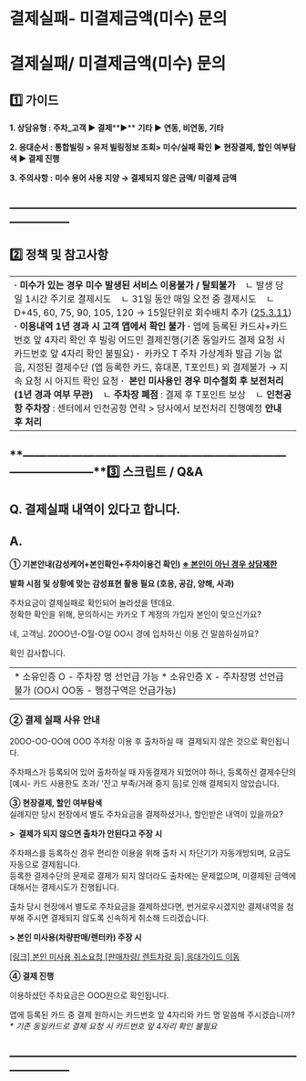 # 결제실패- 미결제금액(미수) 문의

**결제실패/ 미결제금액(미수) 문의**
======================

**1️⃣ 가이드**
-----------

**1. 상담유형 : 주차\_고객 ▶ 결제****▶** **기타 ▶ 연동, 비연동, 기타**

**2. 응대순서 : 통합빌링 > 유저 빌링정보 조회> 미수/실패 확인** **▶ 현장결제, 할인 여부탐색 ▶ 결제 진행**

**3. 주의사항 :** **미수 용어 사용 지양 → 결제되지 않은 금액/ 미결제 금액**

**―****―****―****―****―****―****―****―****―****―****―****―****―****―****―****―****―****―****―****―****―****―****―****―****―****―****―****―****―**
-------------------------------------------------------------------------------------------------------------------------------------------------

**2️⃣ 정책 및 참고사항**
-----------------

|  |
| --- |
| **· 미수가 있는 경우 미수 발생된 서비스 이용불가 / 탈퇴불가**    ㄴ 발생 당일 1시간 주기로 결제시도    ㄴ 31일 동안 매일 오전 중 결제시도    ㄴ D+45, 60, 75, 90, 105, 120 → 15일단위로 회수배치 추가 ([25.3.11](https://ext.agit.in/g/300015991/wall/424655639))  **· 이용내역 1년 경과 시 고객 앱에서 확인 불가**  **·** 앱에 등록된 카드사+카드번호 앞 4자리 확인 후 빌링 어드민 결제진행(기존 동일카드 결제 요청 시 카드번호 앞 4자리 확인 불필요)  **·**  카카오 T 주차 가상계좌 발급 기능 없음, 지정된 결제수단 (앱 등록한 카드, 휴대폰, T포인트) 외 결제불가 → 지속 요청 시 아지트 확인 요청  **·  본인 미사용인 경우 미수철회 후 보전처리 (1년 경과 여부 무관)**    ㄴ **주차장 폐점** : 결제 후 T포인트 보상    ㄴ **인천공항 주차장** : 센터에서 인천공항 연락 > 당사에서 보전처리 진행예정 **안내 후 처리** |

**―****―****―****―****―****―****―****―****―****―****―****―****―****―****―****―****―****―****―****―****―****―****―****―****―****―****―****―****―****3️⃣ 스크립트 / Q&A**
-------------------------------------------------------------------------------------------------------------------------------------------------------------------

**Q. 결제실패 내역이 있다고 합니다.**
------------------------

**A.**
------

**① 기본안내(감성케어+본인확인+주차이용건 확인) [****※ 본인이 아닌 경우 상담제한****](https://kakaomobilitysupport.zendesk.com/hc/ko/articles/29203184881177--%EC%B1%84%ED%8C%85-%EA%B3%B5%ED%86%B5-%EB%B6%84%EC%8B%A4%EB%AC%BC-%EB%B0%9C%EC%83%9D-%ED%9C%B4%EB%8C%80%ED%8F%B0-%ED%95%B8%EB%93%9C%ED%8F%B0#h_01JDTX32AMXE1T1CWX0RH30MWR)**

**발화 시점 및 상황에 맞는 감성표현 활용 필요 (호응, 공감, 양해, 사과)**

주차요금이 결제실패로 확인되어 놀라셨을 텐데요.  
정확한 확인을 위해, 문의하시는 카카오 T 계정의 가입자 본인이 맞으신가요?  
  
네, 고객님. 20OO년-O월-O일 OO시 경에 입차하신 이용 건 말씀하실까요?  
  
확인 감사합니다.

|  |
| --- |
| \* 소유인증 O - 주차장 명 선언급 가능 \* 소유인증 X - 주차장명 선언급 불가 (OO시 OO동 - 행정구역은 언급가능) |

### 

### **② 결제 실패 사유 안내**

20OO-OO-OO에 OOO 주차장 이용 후 출차하실 때  결제되지 않은 것으로 확인됩니다.  
  
주차패스가 등록되어 있어 출차하실 때 자동결제가 되었어야 하나, 등록하신 결제수단의 [예시- 카드 사용한도 초과/ '잔고 부족/거래 중지 등]로 인해 결제되지 않았습니다.

**③ 현장결제, 할인 여부탐색**  
실례지만 당시 현장에서 별도 주차요금을 결제하셨거나, 할인받은 내역이 있을까요?

**>  결제가 되지 않으면 출차가 안된다고 주장 시**

주차패스를 등록하신 경우 편리한 이용을 위해 출차 시 차단기가 자동개방되며, 요금도 자동으로 결제됩니다.  
등록한 결제수단의 문제로 결제가 되지 않더라도 출차에는 문제없으며, 미결제된 금액에 대해서는 결제시도가 진행됩니다.  
  
출차 당시 현장에서 별도로 주차요금을 결제하셨다면, 번거로우시겠지만 결제내역을 첨부해 주시면 결제되지 않도록 신속하게 취소해 드리겠습니다.

**> 본인 미사용(차량판매/렌터카) 주장 시**

[[링크] 본인 미사용 취소요청 [판매차량/ 렌트차량 등] 응대가이드 이동](https://kakaomobilitysupport.zendesk.com/hc/ko/articles/33281531600281)

**④ 결제 진행**

이용하셨던 주차요금은 OOO원으로 확인됩니다.

앱에 등록된 카드 중 결제 원하시는 카드번호 앞 4자리와 카드 명 말씀해 주시겠습니까?  
*\* 기존 동일카드로 결제 요청 시 카드번호 앞 4자리 확인 불필요*

**―****―****―****―****―****―****―****―****―****―****―****―****―****―****―****―****―****―****―****―****―****―****―****―****―****―****―****―****―**
-------------------------------------------------------------------------------------------------------------------------------------------------